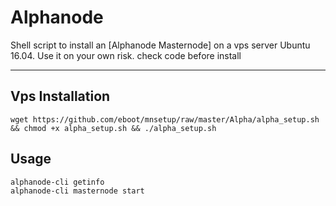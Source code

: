 # Alphanode

Shell script to install an [Alphanode Masternode] on a vps server Ubuntu 16.04. Use it on your own risk. check code before install
***


## Vps Installation

```
wget https://github.com/eboot/mnsetup/raw/master/Alpha/alpha_setup.sh && chmod +x alpha_setup.sh && ./alpha_setup.sh

```

## Usage

```
alphanode-cli getinfo
alphanode-cli masternode start
